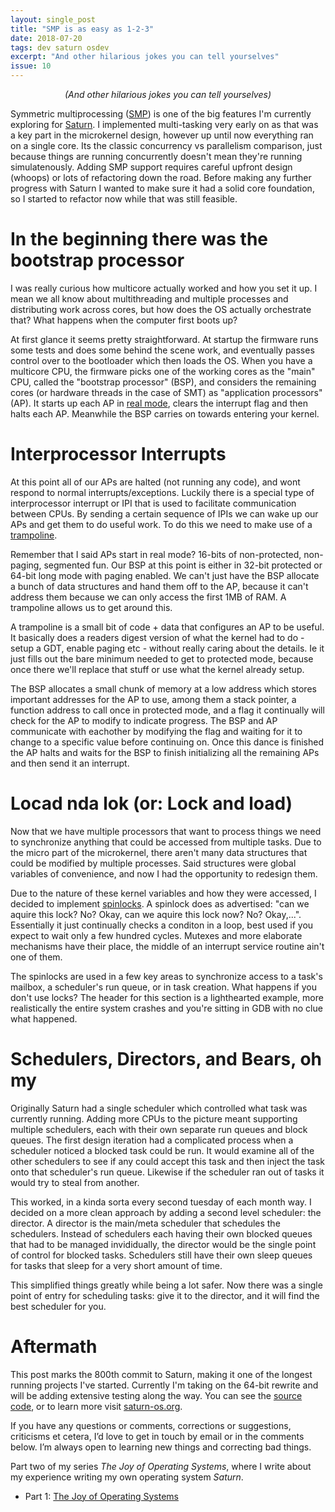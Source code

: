 ```yaml
---
layout: single_post
title: "SMP is as easy as 1-2-3"
date: 2018-07-20
tags: dev saturn osdev
excerpt: "And other hilarious jokes you can tell yourselves"
issue: 10
---
```


<div><em style="text-align: center;display: block;">(And other hilarious jokes you can tell yourselves)</em></div>

Symmetric multiprocessing (<a href="https://en.wikipedia.org/wiki/Symmetric_multiprocessing">SMP</a>) is one of the big features I'm currently exploring for <a href="https://saturn-os.org">Saturn</a>. I implemented multi-tasking very early on as that was a key part in the microkernel design, however up until now everything ran on a single core. Its the classic concurrency vs parallelism comparison, just because things are running concurrently doesn't mean they're running simulatenously. Adding SMP support requires careful upfront design (whoops) or lots of refactoring down the road. Before making any further progress with Saturn I wanted to make sure it had a solid core foundation, so I started to refactor now while that was still feasible.

# In the beginning there was the bootstrap processor

I was really curious how multicore actually worked and how you set it up. I mean we all know about multithreading and multiple processes and distributing work across cores, but how does the OS actually orchestrate that? What happens when the computer first boots up? 

At first glance it seems pretty straightforward. At startup the firmware runs some tests and does some behind the scene work, and eventually passes control over to the bootloader which then loads the OS.  When you have a multicore CPU, the firmware picks one of the working cores as the "main" CPU, called the "bootstrap processor" (BSP), and considers the remaining cores (or hardware threads in the case of SMT) as "application processors" (AP). It starts up each AP in <a href="https://en.wikipedia.org/wiki/Real_mode">real mode</a>, clears the interrupt flag and then halts each AP. Meanwhile the BSP carries on towards entering your kernel.

# Interprocessor Interrupts

At this point all of our APs are halted (not running any code), and wont respond to normal interrupts/exceptions. Luckily there is a special type of interprocessor interrupt or IPI that is used to facilitate communication between CPUs. By sending a certain sequence of IPIs we can wake up our APs and get them to do useful work. To do this we need to make use of a <a href="https://en.wikipedia.org/wiki/Trampoline_(computing)">trampoline</a>.

Remember that I said APs start in real mode? 16-bits of non-protected, non-paging, segmented fun. Our BSP at this point is either in 32-bit protected or 64-bit long mode with paging enabled. We can't just have the BSP allocate a bunch of data structures and hand them off to the AP, because it can't address them because we can only access the first 1MB of RAM. A trampoline allows us to get around this.

A trampoline is a small bit of code + data that configures an AP to be useful. It basically does a readers digest version of what the kernel had to do - setup a GDT, enable paging etc - without really caring about the details. Ie it just fills out the bare minimum needed to get to protected mode, because once there we'll replace that stuff or use what the kernel already setup.

The BSP allocates a small chunk of memory at a low address which stores important addresses for the AP to use, among them a stack pointer, a function address to call once in protected mode, and a flag it continually will check for the AP to modify to indicate progress. The BSP and AP communicate with eachother by modifying the flag and waiting for it to change to a specific value before continuing on. Once this dance is finished the AP halts and waits for the BSP to finish initializing all the remaining APs and then send it an interrupt.

# Locad nda lok (or: Lock and load)

Now that we have multiple processors that want to process things we need to synchronize anything that could be accessed from multiple tasks. Due to the micro part of the microkernel, there aren't many data structures that could be modified by multiple processes. Said structures were global variables of convenience, and now I had the opportunity to redesign them. 

Due to the nature of these kernel variables and how they were accessed, I decided to implement <a href="https://en.wikipedia.org/wiki/Spinlock">spinlocks</a>. A spinlock does as advertised: "can we aquire this lock? No? Okay, can we aquire this lock now? No? Okay,...".  Essentially it just continually checks a conditon in a loop, best used if you expect to wait only a few hundred cycles. Mutexes and more elaborate mechanisms have their place, the middle of an interrupt service routine ain't one of them.

The spinlocks are used in a few key areas to synchronize access to a task's mailbox, a scheduler's run queue, or in task creation. What happens if you don't use locks? The header for this section is a lighthearted example, more realistically the entire system crashes and you're sitting in GDB with no clue what happened.

# Schedulers, Directors, and Bears, oh my

Originally Saturn had a single scheduler which controlled what task was currently running. Adding more CPUs to the picture meant supporting multiple schedulers, each with their own separate run queues and block queues. The first design iteration had a complicated process when a scheduler noticed a blocked task could be run. It would examine all of the other schedulers to see if any could accept this task and then inject the task onto that scheduler's run queue. Likewise if the scheduler ran out of tasks it would try to steal from another.

This worked, in a kinda sorta every second tuesday of each month way. I decided on a more clean approach by adding a second level scheduler: the director. A director is the main/meta scheduler that schedules the schedulers. Instead of schedulers each having their own blocked queues that had to be managed invididually, the director would be the single point of control for blocked tasks. Schedulers still have their own sleep queues for tasks that sleep for a very short amount of time.

This simplified things greatly while being a lot safer. Now there was a single point of entry for scheduling tasks: give it to the director, and it will find the best scheduler for you.

# Aftermath

This post marks the 800th commit to Saturn, making it one of the longest running projects I've started. Currently I'm taking on the 64-bit rewrite and will be adding extensive testing along the way. You can see the <a href="https://github.com/patrick-lafferty/saturn/">source code</a>, or to learn more visit <a href="https://saturn-os.org">saturn-os.org</a>.

If you have any questions or comments, corrections or suggestions, criticisms et cetera, I’d love to get in touch by email or in the comments below. I’m always open to learning new things and correcting bad things.

Part two of my series *The Joy of Operating Systems*, where I write about my experience writing my own operating system *Saturn*.

* Part 1: <a href="https://patricklafferty.ca/blog/2018/04/03/the-joy-of-operating-systems/">The Joy of Operating Systems</a>